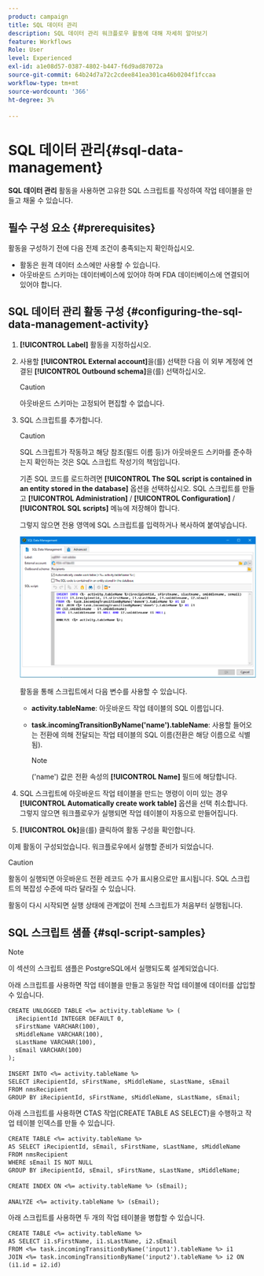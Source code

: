```yaml
---
product: campaign
title: SQL 데이터 관리
description: SQL 데이터 관리 워크플로우 활동에 대해 자세히 알아보기
feature: Workflows
Role: User
level: Experienced
exl-id: a1e08d57-0387-4802-b447-f6d9ad87072a
source-git-commit: 64b24d7a72c2cdee841ea301ca46b0204f1fccaa
workflow-type: tm+mt
source-wordcount: '366'
ht-degree: 3%

---
```


# SQL 데이터 관리{#sql-data-management}

**SQL 데이터 관리** 활동을 사용하면 고유한 SQL 스크립트를 작성하여 작업 테이블을 만들고 채울 수 있습니다.

## 필수 구성 요소 {#prerequisites}

활동을 구성하기 전에 다음 전제 조건이 충족되는지 확인하십시오.

* 활동은 원격 데이터 소스에만 사용할 수 있습니다.
* 아웃바운드 스키마는 데이터베이스에 있어야 하며 FDA 데이터베이스에 연결되어 있어야 합니다.


## SQL 데이터 관리 활동 구성 {#configuring-the-sql-data-management-activity}

1. **[!UICONTROL Label]** 활동을 지정하십시오.
1. 사용할 **[!UICONTROL External account]**&#x200B;을(를) 선택한 다음 이 외부 계정에 연결된 **[!UICONTROL Outbound schema]**&#x200B;을(를) 선택하십시오.

   >[!CAUTION]
   >
   >아웃바운드 스키마는 고정되어 편집할 수 없습니다.

1. SQL 스크립트를 추가합니다.

   >[!CAUTION]
   >
   >SQL 스크립트가 작동하고 해당 참조(필드 이름 등)가 아웃바운드 스키마를 준수하는지 확인하는 것은 SQL 스크립트 작성기의 책임입니다.

   기존 SQL 코드를 로드하려면 **[!UICONTROL The SQL script is contained in an entity stored in the database]** 옵션을 선택하십시오. SQL 스크립트를 만들고 **[!UICONTROL Administration]** / **[!UICONTROL Configuration]** / **[!UICONTROL SQL scripts]** 메뉴에 저장해야 합니다.

   그렇지 않으면 전용 영역에 SQL 스크립트를 입력하거나 복사하여 붙여넣습니다.

   ![](assets/sql_datamanagement.png)

   활동을 통해 스크립트에서 다음 변수를 사용할 수 있습니다.

   * **activity.tableName**: 아웃바운드 작업 테이블의 SQL 이름입니다.
   * **task.incomingTransitionByName(&#39;name&#39;).tableName**: 사용할 들어오는 전환에 의해 전달되는 작업 테이블의 SQL 이름(전환은 해당 이름으로 식별됨).

     >[!NOTE]
     >
     >(&#39;name&#39;) 값은 전환 속성의 **[!UICONTROL Name]** 필드에 해당합니다.

1. SQL 스크립트에 아웃바운드 작업 테이블을 만드는 명령이 이미 있는 경우 **[!UICONTROL Automatically create work table]** 옵션을 선택 취소합니다. 그렇지 않으면 워크플로우가 실행되면 작업 테이블이 자동으로 만들어집니다.
1. **[!UICONTROL Ok]**&#x200B;을(를) 클릭하여 활동 구성을 확인합니다.

이제 활동이 구성되었습니다. 워크플로우에서 실행할 준비가 되었습니다.

>[!CAUTION]
>
>활동이 실행되면 아웃바운드 전환 레코드 수가 표시용으로만 표시됩니다. SQL 스크립트의 복잡성 수준에 따라 달라질 수 있습니다.
>  
>활동이 다시 시작되면 실행 상태에 관계없이 전체 스크립트가 처음부터 실행됩니다.

## SQL 스크립트 샘플 {#sql-script-samples}

>[!NOTE]
>
>이 섹션의 스크립트 샘플은 PostgreSQL에서 실행되도록 설계되었습니다.

아래 스크립트를 사용하면 작업 테이블을 만들고 동일한 작업 테이블에 데이터를 삽입할 수 있습니다.

```
CREATE UNLOGGED TABLE <%= activity.tableName %> (
  iRecipientId INTEGER DEFAULT 0,
  sFirstName VARCHAR(100),
  sMiddleName VARCHAR(100),
  sLastName VARCHAR(100),
  sEmail VARCHAR(100)
);

INSERT INTO <%= activity.tableName %>
SELECT iRecipientId, sFirstName, sMiddleName, sLastName, sEmail
FROM nmsRecipient
GROUP BY iRecipientId, sFirstName, sMiddleName, sLastName, sEmail;
```

아래 스크립트를 사용하면 CTAS 작업(CREATE TABLE AS SELECT)을 수행하고 작업 테이블 인덱스를 만들 수 있습니다.

```
CREATE TABLE <%= activity.tableName %>
AS SELECT iRecipientId, sEmail, sFirstName, sLastName, sMiddleName
FROM nmsRecipient
WHERE sEmail IS NOT NULL
GROUP BY iRecipientId, sEmail, sFirstName, sLastName, sMiddleName;

CREATE INDEX ON <%= activity.tableName %> (sEmail);

ANALYZE <%= activity.tableName %> (sEmail);
```

아래 스크립트를 사용하면 두 개의 작업 테이블을 병합할 수 있습니다.

```
CREATE TABLE <%= activity.tableName %>
AS SELECT i1.sFirstName, i1.sLastName, i2.sEmail
FROM <%= task.incomingTransitionByName('input1').tableName %> i1
JOIN <%= task.incomingTransitionByName('input2').tableName %> i2 ON (i1.id = i2.id)
```
